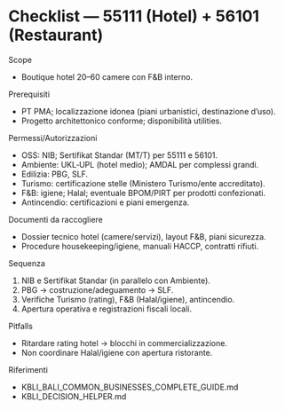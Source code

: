 # Checklist — 55111 (Hotel) + 56101 (Restaurant)

Scope
- Boutique hotel 20–60 camere con F&B interno.

Prerequisiti
- PT PMA; localizzazione idonea (piani urbanistici, destinazione d’uso).
- Progetto architettonico conforme; disponibilità utilities.

Permessi/Autorizzazioni
- OSS: NIB; Sertifikat Standar (MT/T) per 55111 e 56101.
- Ambiente: UKL‑UPL (hotel medio); AMDAL per complessi grandi.
- Edilizia: PBG, SLF.
- Turismo: certificazione stelle (Ministero Turismo/ente accreditato).
- F&B: igiene; Halal; eventuale BPOM/PIRT per prodotti confezionati.
- Antincendio: certificazioni e piani emergenza.

Documenti da raccogliere
- Dossier tecnico hotel (camere/servizi), layout F&B, piani sicurezza.
- Procedure housekeeping/igiene, manuali HACCP, contratti rifiuti.

Sequenza
1) NIB e Sertifikat Standar (in parallelo con Ambiente).
2) PBG → costruzione/adeguamento → SLF.
3) Verifiche Turismo (rating), F&B (Halal/igiene), antincendio.
4) Apertura operativa e registrazioni fiscali locali.

Pitfalls
- Ritardare rating hotel → blocchi in commercializzazione.
- Non coordinare Halal/igiene con apertura ristorante.

Riferimenti
- KBLI_BALI_COMMON_BUSINESSES_COMPLETE_GUIDE.md
- KBLI_DECISION_HELPER.md

